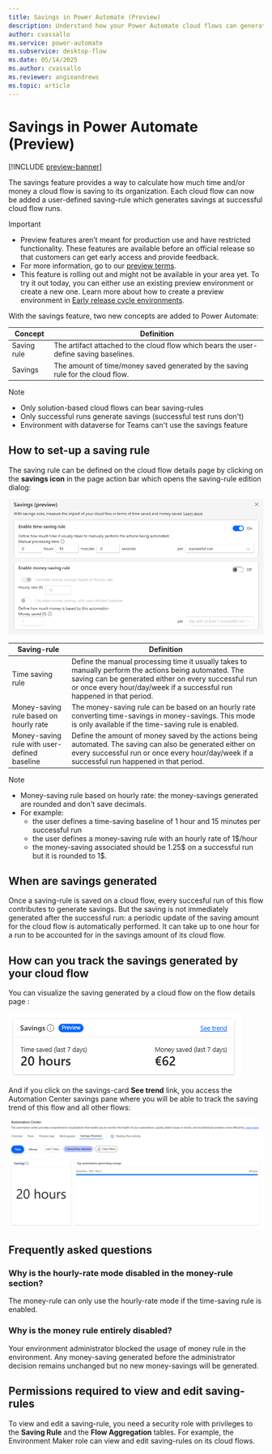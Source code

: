 ```yaml
---
title: Savings in Power Automate (Preview)
description: Understand how your Power Automate cloud flows can generate savings to track the impact of your automation in terms of time and money saved.
author: cvassallo
ms.service: power-automate
ms.subservice: desktop-flow
ms.date: 05/14/2025
ms.author: cvassallo
ms.reviewer: angieandrews
ms.topic: article
---
```


# Savings in Power Automate (Preview)

[!INCLUDE [preview-banner](~/../shared-content/shared/preview-includes/preview-banner.md)]

The savings feature provides a way to calculate how much time and/or money a cloud flow is saving to its organization. Each cloud flow can now be added a user-defined saving-rule which generates savings at successful cloud flow runs.

> [!IMPORTANT]
> - Preview features aren’t meant for production use and have restricted functionality. These features are available before an official release so that customers can get early access and provide feedback.
> - For more information, go to our [preview terms](https://go.microsoft.com/fwlink/?linkid=2189520).
> - This feature is rolling out and might not be available in your area yet. To try it out today, you can either use an existing preview environment or create a new one. Learn more about how to create a preview environment in [Early release cycle environments](/power-platform/admin/early-release).

With the savings feature, two new concepts are added to Power Automate:

|Concept|Definition|
|----|-------------------------------------------|
|Saving rule|The artifact attached to the cloud flow which bears the user-define saving baselines.|
|Savings|The amount of time/money saved generated by the saving rule for the cloud flow.|

> [!NOTE]
>
> - Only solution-based cloud flows can bear saving-rules
> - Only successful runs generate savings (successful test runs don't)
> - Environment with dataverse for Teams can't use the savings feature

## How to set-up a saving rule

The saving rule can be defined on the cloud flow details page by clicking on the **savings icon** in the page action bar which opens the saving-rule edition dialog:

![Savings rule edition](media/savings/savings_edition.png)

|Saving-rule|Definition|
|----|-------------------------------------------|
|Time saving rule|Define the manual processing time it usually takes to manually perform the actions being automated. The saving can be generated either on every successful run or once every hour/day/week if a successful run happened in that period.|
|Money-saving rule based on hourly rate|The money-saving rule can be based on an hourly rate converting time-savings in money-savings. This mode is only available if the time-saving rule is enabled.|
|Money-saving rule with user-defined baseline|Define the amount of money saved by the actions being automated. The saving can also be generated either on every successful run or once every hour/day/week if a successful run happened in that period.|

> [!NOTE]
>
> - Money-saving rule based on hourly rate: the money-savings generated are rounded and don't save decimals.
> - For example:
>   - the user defines a time-saving baseline of 1 hour and 15 minutes per successful run
>   - the user defines a money-saving rule with an hourly rate of 1$/hour
>   - the money-saving associated should be 1.25$ on a successful run but it is rounded to 1$.

## When are savings generated

Once a saving-rule is saved on a cloud flow, every succesful run of this flow contributes to generate savings. But the saving is not immediately generated after the successful run: a periodic update of the saving amount for the cloud flow is automatically performed. It can take up to one hour for a run to be accounted for in the savings amount of its cloud flow.

## How can you track the savings generated by your cloud flow

You can visualize the saving generated by a cloud flow on the flow details page : 

![Savings rule edition](media/savings/savings_card.png)

And if you click on the savings-card **See trend** link, you access the Automation Center savings pane where you will be able to track the saving trend of this flow and all other flows: 

![Savings rule edition](media/savings/savings_automation_center.png)

## Frequently asked questions

### Why is the hourly-rate mode disabled in the money-rule section?

The money-rule can only use the hourly-rate mode if the time-saving rule is enabled.

### Why is the money rule entirely disabled?

Your environment administrator blocked the usage of money rule in the environment. Any money-saving generated before the administrator decision remains unchanged but no new money-savings will be generated.

## Permissions required to view and edit saving-rules

To view and edit a saving-rule, you need a security role with privileges to the **Saving Rule** and the **Flow Aggregation** tables. For example, the Environment Maker role can view and edit saving-rules on its cloud flows.

